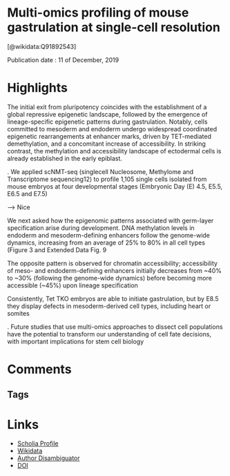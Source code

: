 
Multi-omics profiling of mouse gastrulation at single-cell resolution
=====================================================================
  
  [@wikidata:Q91892543]  
  
Publication date : 11 of December, 2019  

# Highlights

 The initial exit from pluripotency coincides with the establishment of a global repressive
epigenetic landscape, followed by the emergence of lineage-specific epigenetic patterns during
gastrulation. Notably, cells committed to mesoderm and endoderm undergo widespread
coordinated epigenetic rearrangements at enhancer marks, driven by TET-mediated demethylation,
and a concomitant increase of accessibility. In striking contrast, the methylation and accessibility
landscape of ectodermal cells is already established in the early epiblast.


. We applied scNMT-seq (singlecell Nucleosome, Methylome and Transcriptome sequencing12) to profile 1,105 single cells
isolated from mouse embryos at four developmental stages (Embryonic Day (E) 4.5, E5.5,
E6.5 and E7.5)

--> Nice


We next asked how the epigenomic patterns associated with germ-layer specification arise
during development. DNA methylation levels in endoderm and mesoderm-defining
enhancers follow the genome-wide dynamics, increasing from an average of 25% to 80% in
all cell types (Figure 3 and Extended Data Fig. 9

The opposite pattern is
observed for chromatin accessibility; accessibility of meso- and endoderm-defining
enhancers initially decreases from ~40% to ~30% (following the genome-wide dynamics)
before becoming more accessible (~45%) upon lineage specification

Consistently, Tet TKO embryos are able to initiate gastrulation, but by E8.5 they display
defects in mesoderm-derived cell types, including heart or somites


. Future studies that use
multi-omics approaches to dissect cell populations have the potential to transform our
understanding of cell fate decisions, with important implications for stem cell biology


# Comments

## Tags

# Links
  
 * [Scholia Profile](https://scholia.toolforge.org/work/Q91892543)  
 * [Wikidata](https://www.wikidata.org/wiki/Q91892543)  
 * [Author Disambiguator](https://author-disambiguator.toolforge.org/work_item_oauth.php?id=Q91892543&batch_id=&match=1&author_list_id=&doit=Get+author+links+for+work)  
 * [DOI](https://doi.org/10.1038/S41586-019-1825-8)  
